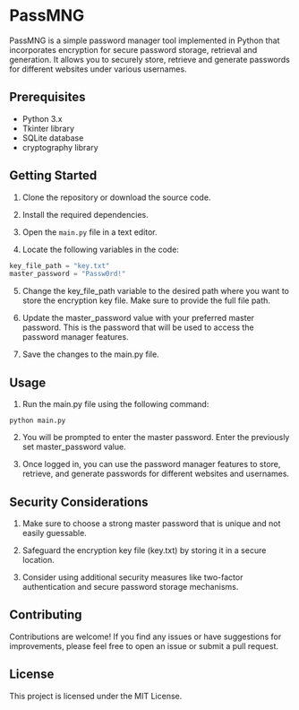 # PassMNG

PassMNG is a simple password manager tool implemented in Python that incorporates encryption for secure password storage, retrieval and generation. It allows you to securely store, retrieve and generate passwords for different websites under various usernames.

## Prerequisites

- Python 3.x
- Tkinter library
- SQLite database
- cryptography library

## Getting Started

1. Clone the repository or download the source code.

2. Install the required dependencies.

3. Open the `main.py` file in a text editor.

4. Locate the following variables in the code:

  ```python
  key_file_path = "key.txt"
  master_password = "Passw0rd!"
  ```

5. Change the key_file_path variable to the desired path where you want to store the encryption key file. Make sure to provide the full file path.

6. Update the master_password value with your preferred master password. This is the password that will be used to access the password manager features.

7. Save the changes to the main.py file.

## Usage

1. Run the main.py file using the following command:

 ```shell
 python main.py
 ```

2. You will be prompted to enter the master password. Enter the previously set master_password value.

3. Once logged in, you can use the password manager features to store, retrieve, and generate passwords for different websites and usernames.

## Security Considerations

1. Make sure to choose a strong master password that is unique and not easily guessable.

2. Safeguard the encryption key file (key.txt) by storing it in a secure location.

3. Consider using additional security measures like two-factor authentication and secure password storage mechanisms.

## Contributing

Contributions are welcome! If you find any issues or have suggestions for improvements, please feel free to open an issue or submit a pull request.

## License

This project is licensed under the MIT License.
